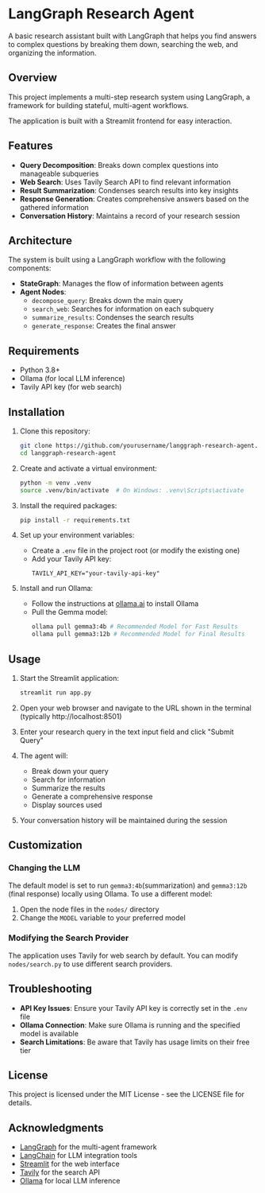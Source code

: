 # LangGraph Research Agent

A basic research assistant built with LangGraph that helps you find answers to complex questions by breaking them down, searching the web, and organizing the information.

## Overview

This project implements a multi-step research system using LangGraph, a framework for building stateful, multi-agent workflows.

The application is built with a Streamlit frontend for easy interaction.

## Features

- **Query Decomposition**: Breaks down complex questions into manageable subqueries
- **Web Search**: Uses Tavily Search API to find relevant information
- **Result Summarization**: Condenses search results into key insights
- **Response Generation**: Creates comprehensive answers based on the gathered information
- **Conversation History**: Maintains a record of your research session

## Architecture

The system is built using a LangGraph workflow with the following components:

- **StateGraph**: Manages the flow of information between agents
- **Agent Nodes**:
  - `decompose_query`: Breaks down the main query
  - `search_web`: Searches for information on each subquery
  - `summarize_results`: Condenses the search results
  - `generate_response`: Creates the final answer

## Requirements

- Python 3.8+
- Ollama (for local LLM inference)
- Tavily API key (for web search)

## Installation

1. Clone this repository:
   ```bash
   git clone https://github.com/yourusername/langgraph-research-agent.git
   cd langgraph-research-agent
   ```

2. Create and activate a virtual environment:
   ```bash
   python -m venv .venv
   source .venv/bin/activate  # On Windows: .venv\Scripts\activate
   ```

3. Install the required packages:
   ```bash
   pip install -r requirements.txt
   ```

4. Set up your environment variables:
   - Create a `.env` file in the project root (or modify the existing one)
   - Add your Tavily API key:
     ```
     TAVILY_API_KEY="your-tavily-api-key"
     ```

5. Install and run Ollama:
   - Follow the instructions at [ollama.ai](https://ollama.ai) to install Ollama
   - Pull the Gemma model:
     ```bash
     ollama pull gemma3:4b # Recommended Model for Fast Results
     ollama pull gemma3:12b # Recommended Model for Final Results
     ```

## Usage

1. Start the Streamlit application:
   ```bash
   streamlit run app.py
   ```

2. Open your web browser and navigate to the URL shown in the terminal (typically http://localhost:8501)

3. Enter your research query in the text input field and click "Submit Query"

4. The agent will:
   - Break down your query
   - Search for information
   - Summarize the results
   - Generate a comprehensive response
   - Display sources used

5. Your conversation history will be maintained during the session

## Customization

### Changing the LLM

The default model is set to run `gemma3:4b`(summarization) and `gemma3:12b` (final response) locally using Ollama. To use a different model:

1. Open the node files in the `nodes/` directory
2. Change the `MODEL` variable to your preferred model

### Modifying the Search Provider

The application uses Tavily for web search by default. You can modify `nodes/search.py` to use different search providers.

## Troubleshooting

- **API Key Issues**: Ensure your Tavily API key is correctly set in the `.env` file
- **Ollama Connection**: Make sure Ollama is running and the specified model is available
- **Search Limitations**: Be aware that Tavily has usage limits on their free tier

## License

This project is licensed under the MIT License - see the LICENSE file for details.

## Acknowledgments

- [LangGraph](https://github.com/langchain-ai/langgraph) for the multi-agent framework
- [LangChain](https://github.com/langchain-ai/langchain) for LLM integration tools
- [Streamlit](https://streamlit.io/) for the web interface
- [Tavily](https://tavily.com/) for the search API
- [Ollama](https://ollama.ai/) for local LLM inference 